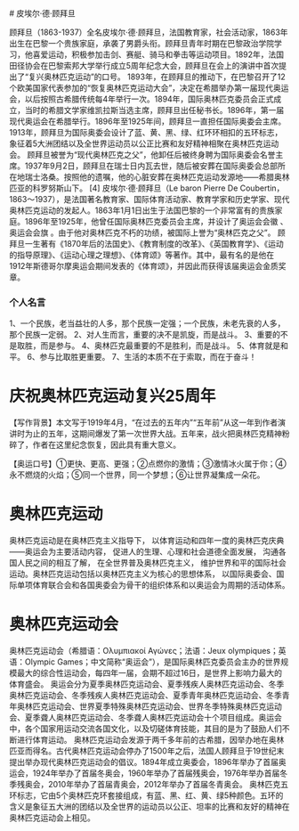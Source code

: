 <meta charset="utf-8">
# 皮埃尔·德·顾拜旦

顾拜旦（1863-1937）全名皮埃尔·德·顾拜旦，法国教育家，社会活动家，1863年出生在巴黎一个贵族家庭，承袭了男爵头衔。顾拜旦青年时期在巴黎政治学院学习，他喜爱运动，积极参加击剑、赛艇、骑马和拳击等运动项目。1892年，法国田径协会在巴黎索邦大学举行成立5周年纪念大会，顾拜旦在会上的演讲中首次提出了“复兴奥林匹克运动”的口号。
1893年，在顾拜旦的推动下，在巴黎召开了12个欧美国家代表参加的“恢复奥林匹克运动大会”，决定在希腊举办第一届现代奥运会，以后按照古希腊传统每4年举行一次。1894年，国际奥林匹克委员会正式成立，当时的希腊文学家维凯拉斯当选主席，顾拜旦出任秘书长。1896年，第一届现代奥运会在希腊举行。1896年至1925年间，顾拜旦一直担任国际奥委会主席。
1913年，顾拜旦为国际奥委会设计了蓝、黄、黑、绿、红环环相扣的五环标志，象征着5大洲团结以及全世界运动员以公正比赛和友好精神相聚在奥林匹克运动会。
顾拜旦被誉为“现代奥林匹克之父”，他卸任后被终身聘为国际奥委会名誉主席。1937年9月2日，顾拜旦在瑞士日内瓦去世，随后被安葬在国际奥委会总部所在地瑞士洛桑。按照他的遗嘱，他的心脏安葬在奥林匹克运动发源地——希腊奥林匹亚的科罗努斯山下。 [4]
皮埃尔·德·顾拜旦（Le baron Pierre De Coubertin，1863～1937），是法国著名教育家、国际体育活动家、教育学家和历史学家、现代奥林匹克运动的发起人。1863年1月1日出生于法国巴黎的一个非常富有的贵族家庭。1896年至1925年，他曾任国际奥林匹克委员会主席，并设计了奥运会会徽 、奥运会会旗 。由于他对奥林匹克不朽的功绩，被国际上誉为“奥林匹克之父”。
顾拜旦一生著有《1870年后的法国史》、《教育制度的改革》、《英国教育学》、《运动的指导原理》、《运动心理之理想》、《体育颂》等著作。其中，最有名的是他在1912年斯德哥尔摩奥运会期间发表的《体育颂》，并因此而获得该届奥运会金质奖章。
### 个人名言
1、一个民族，老当益壮的人多，那个民族一定强；一个民族，未老先衰的人多，那个民族一定弱。
2、对人生而言，重要的决不是凯旋，而是战斗。
3、重要的不是取胜，而是参与。
4、奥林匹克最重要的不是胜利，而是战斗。
5、体育就是和平。
6、参与比取胜更重要。
7、生活的本质不在于索取，而在于奋斗！

# 庆祝奥林匹克运动复兴25周年
【写作背景】本文写于1919年4月，“在过去的五年内”“五年前”从这一年到作者演讲时为止的五年，这期间爆发了第一次世界大战。五年来，战火把奥林匹克精神粉碎了，作者在这里纪念恢复，因此具有重大意义。

【奥运口号】①更快、更高、更强；②点燃你的激情；③激情冰火属于你；④永不燃烧的火焰；⑤同一个世界，同一个梦想；⑥让世界凝集成一朵花。



# 奥林匹克运动
奥林匹克运动是在奥林匹克主义指导下， 以体育运动和四年一度的奥林匹克庆典——奥运会为主要活动内容， 促进人的生理、心理和社会道德全面发展， 沟通各国人民之间的相互了解， 在全世界普及奥林匹克主义， 维护世界和平的国际社会运动。奥林匹克运动包括以奥林匹克主义为核心的思想体系， 以国际奥委会、国际单项体育联合会和各国奥委会为骨干的组织体系和以奥运会为周期的活动体系。

# 奥林匹克运动会
奥林匹克运动会（希腊语：Ολυμπιακοί Αγώνες；法语：Jeux olympiques；英语：Olympic Games；中文简称“奥运会”），是国际奥林匹克委员会主办的世界规模最大的综合性运动会，每四年一届，会期不超过16日，是世界上影响力最大的体育盛会。
奥运会分为夏季奥林匹克运动会、夏季残疾人奥林匹克运动会、冬季奥林匹克运动会、冬季残疾人奥林匹克运动会、夏季青年奥林匹克运动会、冬季青年奥林匹克运动会、世界夏季特殊奥林匹克运动会、世界冬季特殊奥林匹克运动会、夏季聋人奥林匹克运动会、冬季聋人奥林匹克运动会十个项目组成。奥运会中，各个国家用运动交流各国文化，以及切磋体育技能，其目的是为了鼓励人们不断进行体育运动。
奥林匹克运动会发源于两千多年前的古希腊，因举办地在奥林匹亚而得名。古代奥林匹克运动会停办了1500年之后，法国人顾拜旦于19世纪末提出举办现代奥林匹克运动会的倡议。1894年成立奥委会，1896年举办了首届奥运会，1924年举办了首届冬奥会，1960年举办了首届残奥会，1976年举办首届冬季残奥会，2010年举办了首届青奥会，2012年举办了首届冬青奥会。
奥林匹克五环标志，它由5个奥林匹克环套接组成，有蓝、黑、红、黄、绿5种颜色。五环的含义是象征五大洲的团结以及全世界的运动员以公正、坦率的比赛和友好的精神在奥林匹克运动会上相见。

